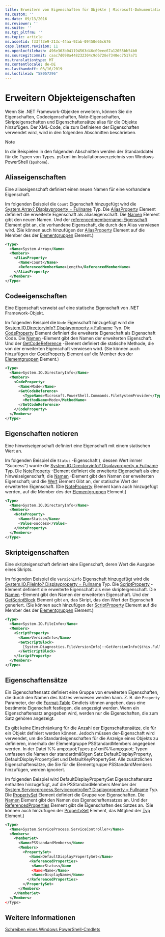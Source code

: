 ```yaml
---
title: Erweitern von Eigenschaften für Objekte | Microsoft-Dokumentation
ms.custom: ''
ms.date: 09/13/2016
ms.reviewer: ''
ms.suite: ''
ms.tgt_pltfrm: ''
ms.topic: article
ms.assetid: f33ff3e9-213c-44aa-92ab-09450e65c676
caps.latest.revision: 11
ms.openlocfilehash: 496e363b041194563d46c09eee67a12055bb54b0
ms.sourcegitcommit: caac7d098a448232304c9d6728e7340ec7517a71
ms.translationtype: MT
ms.contentlocale: de-DE
ms.lasthandoff: 03/16/2019
ms.locfileid: "58057296"
---
```

# <a name="extending-properties-for-objects"></a>Erweitern Objekteigenschaften

Wenn Sie .NET Framework-Objekten erweitern, können Sie die Eigenschaften, Codeeigenschaften, Note-Eigenschaften, Skripteigenschaften und Eigenschaftensätze alias für die Objekte hinzufügen. Der XML-Code, die zum Definieren der Eigenschaften verwendet wird, wird in den folgenden Abschnitten beschrieben.

> [!NOTE]
> In die Beispielen in den folgenden Abschnitten werden der Standarddatei für die Typen von Types. ps1xml im Installationsverzeichnis von Windows PowerShell (`$pshome`).

## <a name="alias-properties"></a>Aliaseigenschaften

Eine aliaseigenschaft definiert einen neuen Namen für eine vorhandene Eigenschaft.

Im folgenden Beispiel die `Count` Eigenschaft hinzugefügt wird die [System.Array? Displayproperty = Fullname](/dotnet/api/System.Array) Typ. Die [AliasProperty](http://msdn.microsoft.com/en-us/b140038c-807a-4bb9-beca-332491cda1b1) Element definiert die erweiterte Eigenschaft als aliaseigenschaft. Die [Namen](http://msdn.microsoft.com/en-us/b58e9d21-c8c9-49a5-909e-9c1cfc64f873) Element gibt den neuen Namen. Und der [referencedmembername-Eigenschaft](http://msdn.microsoft.com/en-us/0c5db6cc-9033-4d48-88a7-76b962882f7a) Element gibt an, die vorhandene Eigenschaft, die durch den Alias verwiesen wird. (Sie können auch hinzufügen der [AliasProperty](http://msdn.microsoft.com/en-us/d6647953-94ad-4b0b-af2e-4dda6952dee1) Element auf die Member des der [Elementgruppen](http://msdn.microsoft.com/en-us/46a50fb5-e150-4c03-8584-e1b53e4d49e3) Element.)

```xml
<Type>
  <Name>System.Array</Name>
  <Members>
    <AliasProperty>
      <Name>Count</Name>
      <ReferencedMemberName>Length</ReferencedMemberName>
    </AliasProperty>
  </Members>
</Type>
```

## <a name="code-properties"></a>Codeeigenschaften

Eine Eigenschaft verweist auf eine statische Eigenschaft von .NET Framework-Objekt.

Im folgenden Beispiel die `Node` Eigenschaft hinzugefügt wird die [System.IO.Directoryinfo? Displayproperty = Fullname](/dotnet/api/System.IO.DirectoryInfo) Typ. Die [CodeProperty](http://msdn.microsoft.com/en-us/59bc4d18-41eb-4c0d-8ad3-bbfa5dc488db) Element definiert die erweiterte Eigenschaft als Eigenschaft Code. Die [Namen](http://msdn.microsoft.com/en-us/b58e9d21-c8c9-49a5-909e-9c1cfc64f873) -Element gibt den Namen der erweiterten Eigenschaft. Und der [GetCodeReference](http://msdn.microsoft.com/en-us/62af34f5-cc22-42c0-9e0c-3bd0f5c1a4a0) -Element definiert die statische Methode, die von der erweiterten Eigenschaft verwiesen wird. (Sie können auch hinzufügen der [CodeProperty](http://msdn.microsoft.com/en-us/59bc4d18-41eb-4c0d-8ad3-bbfa5dc488db) Element auf die Member des der [Elementgruppen](http://msdn.microsoft.com/en-us/46a50fb5-e150-4c03-8584-e1b53e4d49e3) Element.)

```xml
<Type>
  <Name>System.IO.DirectoryInfo</Name>
  <Members>
    <CodeProperty>
      <Name>Mode</Name>
      <GetCodeReference>
        <TypeName>Microsoft.PowerShell.Commands.FileSystemProvider</TypeName>
        <MethodName>Mode</MethodName>
      </GetCodeReference>
    </CodeProperty>
  </Members>
</Type>
```

## <a name="note-properties"></a>Eigenschaften notieren

Eine hinweiseigenschaft definiert eine Eigenschaft mit einem statischen Wert an.

Im folgenden Beispiel die `Status` -Eigenschaft (, dessen Wert immer "Success") wurde die [System.IO.Directoryinfo? Displayproperty = Fullname](/dotnet/api/System.IO.DirectoryInfo) Typ. Die [NoteProperty](http://msdn.microsoft.com/en-us/331e6c50-d703-43f0-89bc-ca9fb97800eb) -Element definiert die erweiterte Eigenschaft als eine hinweiseigenschaft; die [Namen](http://msdn.microsoft.com/en-us/b58e9d21-c8c9-49a5-909e-9c1cfc64f873) -Element gibt den Namen der erweiterten Eigenschaft; und die [Wert](http://msdn.microsoft.com/en-us/f3c77546-b98e-4c4e-bbe0-6dfd06696d1c) Element Gibt an, der statische Wert der erweiterten Eigenschaft. (Die [NoteProperty](http://msdn.microsoft.com/en-us/331e6c50-d703-43f0-89bc-ca9fb97800eb) Element kann auch hinzugefügt werden, auf die Member des der [Elementgruppen](http://msdn.microsoft.com/en-us/46a50fb5-e150-4c03-8584-e1b53e4d49e3) Element.)

```xml
<Type>
  <Name>System.IO.DirectoryInfo</Name>
  <Members>
    <NoteProperty>
      <Name>Status</Name>
      <Value>Success</Value>
    </NoteProperty>
  </Members>
</Type>
```

## <a name="script-properties"></a>Skripteigenschaften

Eine skripteigenschaft definiert eine Eigenschaft, deren Wert die Ausgabe eines Skripts.

Im folgenden Beispiel die `VersionInfo` Eigenschaft hinzugefügt wird die [System.IO.FileInfo? Displayproperty = Fullname](/dotnet/api/System.IO.FileInfo) Typ. Die [ScriptProperty](http://msdn.microsoft.com/en-us/858a4247-676b-4cc9-9f3e-057109aad350) -Element definiert die erweiterte Eigenschaft als eine skripteigenschaft. Die [Namen](http://msdn.microsoft.com/en-us/b58e9d21-c8c9-49a5-909e-9c1cfc64f873) -Element gibt den Namen der erweiterten Eigenschaft. Und der [GetScriptBlock](http://msdn.microsoft.com/en-us/f3c77546-b98e-4c4e-bbe0-6dfd06696d1c) Element gibt an, das Skript, das den Wert der Eigenschaft generiert. (Sie können auch hinzufügen der [ScriptProperty](http://msdn.microsoft.com/en-us/858a4247-676b-4cc9-9f3e-057109aad350) Element auf die Member des der [Elementgruppen](http://msdn.microsoft.com/en-us/46a50fb5-e150-4c03-8584-e1b53e4d49e3) Element.)

```xml
<Type>
  <Name>System.IO.FileInfo</Name>
  <Members>
    <ScriptProperty>
      <Name>VersionInfo</Name>
      <GetScriptBlock>
        [System.Diagnostics.FileVersionInfo]::GetVersionInfo($this.FullName)
      </GetScriptBlock>
    </ScriptProperty>
  </Members>
</Type>
```

## <a name="property-sets"></a>Eigenschaftensätze

Ein Eigenschaftensatz definiert eine Gruppe von erweiterten Eigenschaften, die durch den Namen des Satzes verwiesen werden kann. Z. B. die `Property` Parameter, der die [Format-Table](/powershell/module/Microsoft.PowerShell.Utility/Format-Table) Cmdlets können angeben, dass eine bestimmte Eigenschaft festlegen, die angezeigt werden. Wenn ein Eigenschaftensatz angegeben wird, werden nur die Eigenschaften, die zum Satz gehören angezeigt.

Es gibt keine Einschränkung für die Anzahl der Eigenschaftensätze, die für ein Objekt definiert werden können. Jedoch müssen der-Eigenschaft wird verwendet, um die Standardeigenschaften für die Anzeige eines Objekts zu definieren, innerhalb der Elementgruppe PSStandardMembers angegeben werden. In der Datei %% amp;quot;Types.ps1xml%%amp;quot; Typen umfassen die Namen der standardmäßigen Satz DefaultDisplayProperty, DefaultDisplayPropertySet und DefaultKeyPropertySet. Alle zusätzlichen Eigenschaftensätze, die Sie für die Elementgruppe PSStandardMembers hinzufügen, werden ignoriert.

Im folgenden Beispiel wird DefaultDisplayPropertySet Eigenschaftensatz enthalten hinzugefügt, auf die PSStandardMembers Member der [System.Serviceprocess.Servicecontroller? Displayproperty = Fullname](/dotnet/api/System.ServiceProcess.ServiceController) Typ. Die [PropertySet](http://msdn.microsoft.com/en-us/14cdc234-796e-4857-9b51-bdbaa1412188) Element definiert die Gruppe von Eigenschaften. Die [Namen](http://msdn.microsoft.com/en-us/b58e9d21-c8c9-49a5-909e-9c1cfc64f873) Element gibt den Namen des Eigenschaftensatzes an. Und der [ReferencedProperties](http://msdn.microsoft.com/en-us/5e620423-8679-4fbf-b6db-9f79288e4786) Element gibt die Eigenschaften des Satzes an. (Sie können auch hinzufügen der [PropertySet](http://msdn.microsoft.com/en-us/14cdc234-796e-4857-9b51-bdbaa1412188) Element, das Mitglied der [Typ](http://msdn.microsoft.com/en-us/e5dbd353-d6b2-40a1-92b6-6f1fea744ebe) Element.)

```xml
<Type>
  <Name>System.ServiceProcess.ServiceController</Name>
  <Members>
    <MemberSet>
      <Name>PSStandardMembers</Name>
      <Members>
        <PropertySet>
           <Name>DefaultDisplayPropertySet</Name>
           <ReferencedProperties>
            <Name>Status</Name
            <Name>Name</Name>
            <Name>DisplayName</Name>
          </ReferencedProperties>
        </PropertySet>
      </Members>
    </MemberSet>
  </Members>
</Type>
```

## <a name="see-also"></a>Weitere Informationen

[Schreiben eines Windows PowerShell-Cmdlets](./writing-a-windows-powershell-cmdlet.md)
